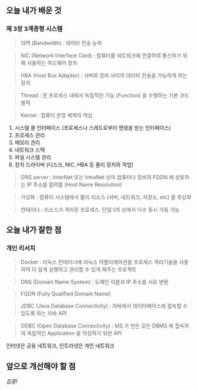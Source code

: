 <h2> 오늘 내가 배운 것 </h2>

<h3> 제 3장 3계층형 시스템 </h3>

> 대역 (Bandwidth) : 데이터 전송 능력

> NIC (Network Interface Card) : 컴퓨터를 네트워크에 연결하여 통신하기 위해 사용하는 하드웨어 장치

> HBA (Host Bus Adaptor) : 서버와 장비 사이의 데이터 전송을 가능하게 하는 장치

> Thread : 한 프로세스 내에서 독립적인 기능 (Function) 을 수행하는 기본 코드 블럭

> Kernel : 컴퓨터 운영 체제의 핵심

1. 시스템 콜 인터페이스 (프로세스나 스레드로부터 명령을 받는 인터페이스)
2. 프로세스 관리
3. 메모리 관리
4. 네트워크 스택
5. 파일 시스템 관리
6. 장치 드라이버 (디스크, NIC, HBA 등 물리 장치와 작업)

> DNS server : InterNet 또는 IntraNet 상의 컴퓨터나 장비의 FQDN 에 상응하는 IP 주소를 알려줌
> (Host Name Resolution)

> 가상화 : 컴퓨터 시스템에서 물리 리소스 (서버, 네트워크, 저장소, etc) 를 추상화

> 컨테이너 : 리소스가 격리된 프로세스. 단일 OS 상에서 다수 동시 가동 가능


<h2> 오늘 내가 잘한 점 </h2>

<h3> 개인 리서치 </h3>

> Docker : 리눅스 컨테이너에 리눅스 어플리케이션을 프로세스 격리기술을 사용하여 더 쉽게 실행하고 관리할 수 있게 해주는 프로젝트

> DNS (Domain Name System) : 도메인 이름과 IP 주소를 서로 변환

> FQDN (Fully Qualified Domain Name)

> JDBC (Java Database Connectivity) : 자바에서 데이터베이스에 접속할 수 있도록 하는 자바 API

> ODBC (Open Database Connectivity) : MS 가 만든 모든 DBMS 에 접속하여 독립적인 Application 을 작성하기 위한 API

인터넷은 공용 네트워크, 인트라넷은 개인 네트워크


<h2> 앞으로 개선해야 할 점 </h2>

_집중!_
